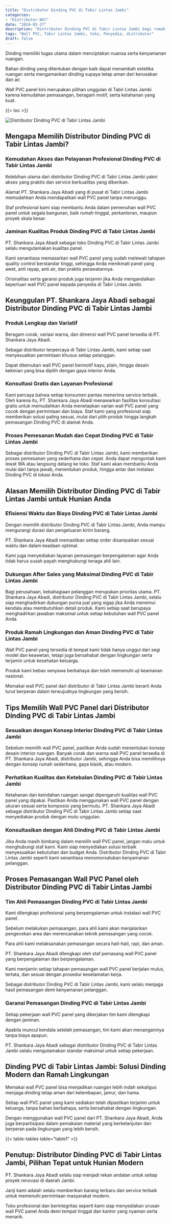 ```yaml
---
title: "Distributor Dinding PVC di Tabir Lintas Jambi"
categories: 
- "Distributor-WVC"
date: "2024-03-27"
description: "Distributor Dinding PVC di Tabir Lintas Jambi bagi rumah, kantor, dan ritel. Material terbaik, pilihan motif, warna elegan, dengan jasa penempatan oleh tenaga ahli profesional serta kepastian resmi!|Servis penjualan Dinding PVC di Tabir Lintas Jambi untuk kebutuhan tempat tinggal, kantor, atau gerai, dengan panel terbaik dan pemasangan oleh teknisi berpengalaman serta garansi resmi.|Solusi Dinding PVC di Tabir Lintas Jambi yang terbukti untuk rumah, perkantoran, serta ritel, bersama material terbaik dan pemasangan ditangani oleh teknisi berpengalaman serta garansi resmi.|Distribusi Dinding PVC di Tabir Lintas Jambi bagi rumah, perkantoran, dan ritel, beserta panel unggulan dan penempatan ditangani oleh teknisi ahli, lengkap beserta garansi resmi.}"
tags: "Wall PVC, Tabir Lintas Jambi, toko, Penyedia, distributor"
draft: false
---
```


Dinding memiliki tugas utama dalam menciptakan nuansa serta kenyamanan ruangan.

Bahan dinding yang ditentukan dengan baik dapat menambah estetika ruangan serta mengamankan dinding supaya tetap aman dari kerusakan dan air.

Wall PVC panel kini merupakan pilihan unggulan di Tabir Lintas Jambi karena kemudahan pemasangan, beragam motif, serta ketahanan yang kuat.

{{< toc >}}

![Distributor Dinding PVC di Tabir Lintas Jambi](/images/Distributor-WVC/Distributor-Dinding-PVC-di-Tabir-Lintas-Jambi.png)


## Mengapa Memilih Distributor Dinding PVC di Tabir Lintas Jambi?

### Kemudahan Akses dan Pelayanan Profesional Dinding PVC di Tabir Lintas Jambi

Kelebihan utama dari distributor Dinding PVC di Tabir Lintas Jambi yakni akses yang praktis dan service berkualitas yang diberikan.

Alamat PT. Shankara Jaya Abadi yang di pusat di Tabir Lintas Jambi memudahkan Anda mendapatkan wall PVC panel tanpa menunggu.

Staf profesional kami siap membantu Anda dalam pemenuhan wall PVC panel untuk segala bangunan, baik rumah tinggal, perkantoran, maupun proyek skala besar.

### Jaminan Kualitas Produk Dinding PVC di Tabir Lintas Jambi

PT. Shankara Jaya Abadi sebagai toko Dinding PVC di Tabir Lintas Jambi selalu mengutamakan kualitas panel.

Kami senantiasa memasarkan wall PVC panel yang sudah melewati tahapan quality control berstandar tinggi, sehingga Anda menikmati panel yang awet, anti rayap, anti air, dan praktis perawatannya.

Orisinalitas serta garansi produk juga terjamin jika Anda mengandalkan keperluan wall PVC panel kepada penyedia di Tabir Lintas Jambi.

## Keunggulan PT. Shankara Jaya Abadi sebagai Distributor Dinding PVC di Tabir Lintas Jambi

### Produk Lengkap dan Variatif

Beragam corak, variasi warna, dan dimensi wall PVC panel tersedia di PT. Shankara Jaya Abadi.

Sebagai distributor terpercaya di Tabir Lintas Jambi, kami setiap saat menyesuaikan permintaan khusus setiap pelanggan.

Dapat ditemukan wall PVC panel bermotif kayu, plain, hingga desain kekinian yang bisa dipilih dengan gaya interior Anda.

### Konsultasi Gratis dan Layanan Profesional

Kami percaya bahwa setiap konsumen pantas menerima service terbaik. Oleh karena itu, PT. Shankara Jaya Abadi menawarkan fasilitas konsultasi gratis untuk memudahkan Anda menetapkan varian wall PVC panel yang cocok dengan permintaan dan biaya. Staf kami yang profesional siap memberikan solusi paling sesuai, mulai dari pilih produk hingga langkah pemasangan Dinding PVC di alamat Anda.

### Proses Pemesanan Mudah dan Cepat Dinding PVC di Tabir Lintas Jambi

Sebagai distributor Dinding PVC di Tabir Lintas Jambi, kami memberikan proses pemesanan yang sederhana dan cepat. Anda dapat mengontak kami lewat WA atau langsung datang ke toko. Staf kami akan membantu Anda mulai dari tanya jawab, menentukan produk, hingga antar dan instalasi Dinding PVC di lokasi Anda.

## Alasan Memilih Distributor Dinding PVC di Tabir Lintas Jambi untuk Hunian Anda

### Efisiensi Waktu dan Biaya Dinding PVC di Tabir Lintas Jambi

Dengan memilih distributor Dinding PVC di Tabir Lintas Jambi, Anda mampu mengurangi durasi dan pengeluaran kirim barang.

PT. Shankara Jaya Abadi memastikan setiap order disampaikan sesuai waktu dan dalam keadaan optimal.

Kami juga menyediakan layanan pemasangan berpengalaman agar Anda tidak harus susah payah menghubungi tenaga ahli lain.

### Dukungan After Sales yang Maksimal Dinding PVC di Tabir Lintas Jambi

Bagi perusahaan, kebahagiaan pelanggan merupakan prioritas utama. PT. Shankara Jaya Abadi, distributor Dinding PVC di Tabir Lintas Jambi, selalu siap menghadirkan dukungan purna jual yang sigap jika Anda menemui kendala atau membutuhkan detail produk. Kami setiap saat berupaya menghadirkan jawaban maksimal untuk setiap kebutuhan wall PVC panel Anda.

### Produk Ramah Lingkungan dan Aman Dinding PVC di Tabir Lintas Jambi

Wall PVC panel yang tersedia di tempat kami tidak hanya unggul dari segi model dan keawetan, tetapi juga bersahabat dengan lingkungan serta terjamin untuk kesehatan keluarga.

Produk kami bebas senyawa berbahaya dan telah memenuhi uji keamanan nasional.

Memakai wall PVC panel dari distributor di Tabir Lintas Jambi berarti Anda turut berperan dalam terwujudnya lingkungan yang bersih.

## Tips Memilih Wall PVC Panel dari Distributor Dinding PVC di Tabir Lintas Jambi

### Sesuaikan dengan Konsep Interior Dinding PVC di Tabir Lintas Jambi

Sebelum memilih wall PVC panel, pastikan Anda sudah menentukan konsep desain interior ruangan. Banyak corak dan warna wall PVC panel tersedia di PT. Shankara Jaya Abadi, distributor Jambi, sehingga Anda bisa memilihnya dengan konsep rumah sederhana, gaya klasik, atau modern.

### Perhatikan Kualitas dan Ketebalan Dinding PVC di Tabir Lintas Jambi

Ketahanan dan keindahan ruangan sangat dipengaruhi kualitas wall PVC panel yang dipakai. Pastikan Anda menggunakan wall PVC panel dengan ukuran sesuai serta komposisi yang bermutu. PT. Shankara Jaya Abadi sebagai distributor Dinding PVC di Tabir Lintas Jambi setiap saat menyediakan produk dengan mutu unggulan.

### Konsultasikan dengan Ahli Dinding PVC di Tabir Lintas Jambi

Jika Anda masih bimbang dalam memilih wall PVC panel, jangan malu untuk menghubungi staf kami. Kami siap menyediakan solusi terbaik menyesuaikan kebutuhan dan budget Anda. Distributor Dinding PVC di Tabir Lintas Jambi seperti kami senantiasa menomorsatukan kenyamanan pelanggan.

## Proses Pemasangan Wall PVC Panel oleh Distributor Dinding PVC di Tabir Lintas Jambi

### Tim Ahli Pemasangan Dinding PVC di Tabir Lintas Jambi

Kami dilengkapi profesional yang berpengalaman untuk instalasi wall PVC panel.

Sebelum melakukan pemasangan, para ahli kami akan menjalankan pengecekan area dan merencanakan teknik pemasangan yang cocok.

Para ahli kami melaksanakan pemasangan secara hati-hati, rapi, dan aman.

PT. Shankara Jaya Abadi dilengkapi oleh staf pemasang wall PVC panel yang berpengalaman dan berpengalaman.

Kami menjamin setiap tahapan pemasangan wall PVC panel berjalan mulus, tertata, dan sesuai dengan prosedur keselamatan kerja.

Sebagai distributor Dinding PVC di Tabir Lintas Jambi, kami selalu menjaga hasil pemasangan demi kenyamanan pelanggan.

### Garansi Pemasangan Dinding PVC di Tabir Lintas Jambi

Setiap pekerjaan wall PVC panel yang dikerjakan tim kami dilengkapi dengan jaminan.

Apabila muncul kendala setelah pemasangan, tim kami akan menanganinya tanpa biaya apapun.

PT. Shankara Jaya Abadi sebagai distributor Dinding PVC di Tabir Lintas Jambi selalu mengutamakan standar maksimal untuk setiap pekerjaan.

## Dinding PVC di Tabir Lintas Jambi: Solusi Dinding Modern dan Ramah Lingkungan

Memakai wall PVC panel bisa menjadikan ruangan lebih indah sekaligus menjaga dinding tetap aman dari kelembapan, jamur, dan hama.

Setiap wall PVC panel yang kami sediakan telah dipastikan terjamin untuk keluarga, tanpa bahan berbahaya, serta bersahabat dengan lingkungan.

Dengan menggunakan wall PVC panel dari PT. Shankara Jaya Abadi, Anda juga berpartisipasi dalam pemakaian material yang berkelanjutan dan berperan pada lingkungan yang lebih bersih.

{{< table-tables table="table1" >}}

## Penutup: Distributor Dinding PVC di Tabir Lintas Jambi, Pilihan Tepat untuk Hunian Modern

PT. Shankara Jaya Abadi selalu siap menjadi rekan andalan untuk setiap proyek renovasi di daerah Jambi.

Janji kami adalah selalu memberikan barang terbaru dan service terbaik untuk memenuhi permintaan masyarakat modern.

Toko profesional dan berintegritas seperti kami siap menyediakan urusan wall PVC panel Anda demi tempat tinggal dan kantor yang nyaman serta menarik.